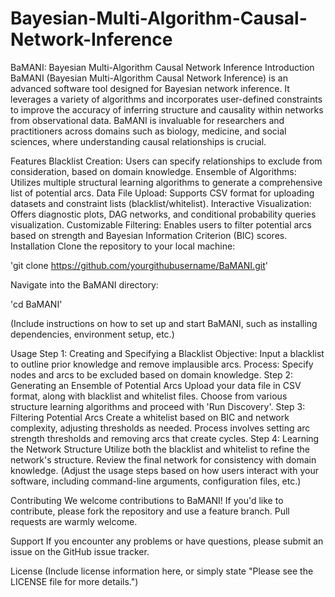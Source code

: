 # Bayesian-Multi-Algorithm-Causal-Network-Inference

BaMANI: Bayesian Multi-Algorithm Causal Network Inference
Introduction
BaMANI (Bayesian Multi-Algorithm Causal Network Inference) is an advanced software tool designed for Bayesian network inference. It leverages a variety of algorithms and incorporates user-defined constraints to improve the accuracy of inferring structure and causality within networks from observational data. BaMANI is invaluable for researchers and practitioners across domains such as biology, medicine, and social sciences, where understanding causal relationships is crucial.

Features
Blacklist Creation: Users can specify relationships to exclude from consideration, based on domain knowledge.
Ensemble of Algorithms: Utilizes multiple structural learning algorithms to generate a comprehensive list of potential arcs.
Data File Upload: Supports CSV format for uploading datasets and constraint lists (blacklist/whitelist).
Interactive Visualization: Offers diagnostic plots, DAG networks, and conditional probability queries visualization.
Customizable Filtering: Enables users to filter potential arcs based on strength and Bayesian Information Criterion (BIC) scores.
Installation
Clone the repository to your local machine:

'git clone https://github.com/yourgithubusername/BaMANI.git'

Navigate into the BaMANI directory:

'cd BaMANI'

(Include instructions on how to set up and start BaMANI, such as installing dependencies, environment setup, etc.)

Usage
Step 1: Creating and Specifying a Blacklist
Objective: Input a blacklist to outline prior knowledge and remove implausible arcs.
Process: Specify nodes and arcs to be excluded based on domain knowledge.
Step 2: Generating an Ensemble of Potential Arcs
Upload your data file in CSV format, along with blacklist and whitelist files.
Choose from various structure learning algorithms and proceed with 'Run Discovery'.
Step 3: Filtering Potential Arcs
Create a whitelist based on BIC and network complexity, adjusting thresholds as needed.
Process involves setting arc strength thresholds and removing arcs that create cycles.
Step 4: Learning the Network Structure
Utilize both the blacklist and whitelist to refine the network's structure.
Review the final network for consistency with domain knowledge.
(Adjust the usage steps based on how users interact with your software, including command-line arguments, configuration files, etc.)

Contributing
We welcome contributions to BaMANI! If you'd like to contribute, please fork the repository and use a feature branch. Pull requests are warmly welcome.

Support
If you encounter any problems or have questions, please submit an issue on the GitHub issue tracker.

License
(Include license information here, or simply state "Please see the LICENSE file for more details.")

